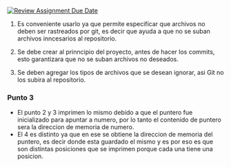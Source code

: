 [![Review Assignment Due Date](https://classroom.github.com/assets/deadline-readme-button-22041afd0340ce965d47ae6ef1cefeee28c7c493a6346c4f15d667ab976d596c.svg)](https://classroom.github.com/a/kl-E8VQf)
1. Es conveniente usarlo ya que permite especificar que archivos no deben ser
rastreados por git, es decir que ayuda a que no se suban archivos inncesarios
al repositorio.

2. Se debe crear al prinncipio del proyecto, antes de hacer los commits, esto
garantizara que no se suban archivos no deseados.

3. Se deben agregar los tipos de archivos que se desean ignorar, asi Git no
los subira al repositorio.

### Punto 3
* El punto 2 y 3 imprimen lo mismo debido a que el puntero fue inicializado 
para apuntar a numero, por lo tanto el contenido de puntero sera la direccion
de memoria de numero.
* El 4 es distinto ya que en ese se obtiene la direccion de memoria del 
puntero, es decir donde esta guardado el mismo y es por eso es que son 
distintas posiciones que se imprimen porque cada una tiene una posicion.
